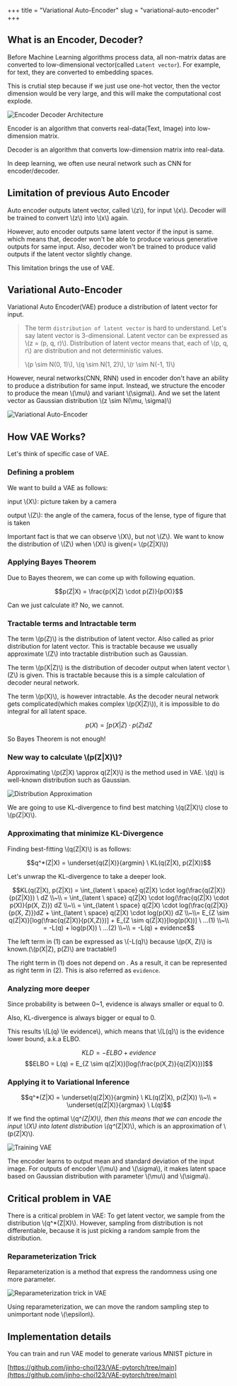 +++
title = "Variational Auto-Encoder"
slug = "variational-auto-encoder"
+++

## What is an Encoder, Decoder?

Before Machine Learning algorithms process data, all non-matrix datas are converted to low-dimensional vector(called `Latent vector`). For example, for text, they are converted to embedding spaces.

This is crutial step because if we just use one-hot vector, then the vector dimension would be very large, and this will make the computational cost explode.

<img src="encoder-decoder.png" alt="Encoder Decoder Architecture"/>

Encoder is an algorithm that converts real-data(Text, Image) into low-dimension matrix.

Decoder is an algorithm that converts low-dimension matrix into real-data.

In deep learning, we often use neural network such as CNN for encoder/decoder.

## Limitation of previous Auto Encoder
Auto encoder outputs latent vector, called \\(z\\), for input \\(x\\).
Decoder will be trained to convert \\(z\\) into \\(x\\) again.

However, auto encoder outputs same latent vector if the input is same. which means that, decoder won't be able to produce various generative outputs for same input. Also, decoder won't be trained to produce valid outputs if the latent vector slightly change.

This limitation brings the use of VAE.

## Variational Auto-Encoder
Variational Auto Encoder(VAE) produce a distribution of latent vector for input.

> The term `distribution of latent vector` is hard to understand. Let's say latent vector is 3-dimensional. Latent vector can be expressed as \\(z = (p, q, r)\\). Distribution of latent vector means that, each of \\(p, q, r\\) are distribution and not deterministic values.
>
> \\(p \sim N(0, 1)\\), \\(q \sim N(1, 2)\\), \\(r \sim N(-1, 1)\\)

However, neural networks(CNN, RNN) used in encoder don't have an ability to produce a distribution for same input. Instead, we structure the encoder to produce the mean \\(\mu\\) and variant \\(\sigma\\). And we set the latent vector as Gaussian distribution \\(z \sim N(\mu, \sigma)\\)

<img src="variational-auto-encoder.png" alt="Variational Auto-Encoder"/>

## How VAE Works?
Let's think of specific case of VAE.

### Defining a problem
We want to build a VAE as follows:

input \\(X\\): picture taken by a camera

output \\(Z\\): the angle of the camera, focus of the lense, type of figure that is taken

Important fact is that we can observe \\(X\\), but not \\(Z\\).
We want to know the distribution of \\(Z\\) when \\(X\\) is given(= \\(p(Z|X)\\))

### Applying Bayes Theorem
Due to Bayes theorem, we can come up with following equation.

$$p(Z|X) = \frac{p(X|Z) \cdot p(Z)}{p(X)}$$

Can we just calculate it? No, we cannot.

### Tractable terms and Intractable term

The term \\(p(Z)\\) is the distribution of latent vector. Also called as prior distribution for latent vector. This is tractable because we usually approximate \\(Z\\) into tractable distribution such as Gaussian.

The term \\(p(X|Z)\\) is the distribution of decoder output when latent vector \\(Z\\) is given. This is tractable because this is a simple calculation of decoder neural network.

The term \\(p(X)\\), is however intractable. As the decoder neural network gets complicated(which makes complex \\(p(X|Z)\\)), it is impossible to do integral for all latent space.

$$p(X) = \int p(X|Z) \cdot p(Z) dZ$$

So Bayes Theorem is not enough!

### New way to calculate \\(p(Z|X)\\)?

Approximating \\(p(Z|X) \approx q(Z|X)\\) is the method used in VAE. \\(q\\) is well-known distribution such as Gaussian.

<img src="distribution-approximation.png" alt="Distribution Approximation"/>

We are going to use KL-divergence to find best matching \\(q(Z|X)\\) close to \\(p(Z|X)\\).

### Approximating that minimize KL-Divergence

Finding best-fitting \\(q(Z|X)\\) is as follows:

$$q^*(Z|X) = \underset{q(Z|X)}{argmin}  \ KL(q(Z|X), p(Z|X))$$

Let's unwrap the KL-divergence to take a deeper look.

$$KL(q(Z|X), p(Z|X)) = \int_{latent \ space} q(Z|X) \cdot log(\frac{q(Z|X)}{p(Z|X)}) \ dZ \\~\\
 = \int_{latent \ space} q(Z|X) \cdot log(\frac{q(Z|X) \cdot p(X)}{p(X, Z)}) dZ \\~\\
 = \int_{latent \ space} q(Z|X) \cdot log(\frac{q(Z|X)}{p(X, Z)})dZ + \int_{latent \ space} q(Z|X) \cdot log(p(X)) dZ \\~\\= E_{Z \sim q(Z|X)}[log(\frac{q(Z|X)}{p(X,Z)})] + E_{Z \sim q(Z|X)}[log(p(X))] \ ...(1) \\~\\ = -L(q) + log(p(X)) \ ...(2) \\~\\ = -L(q) + evidence$$

The left term in (1) can be expressed as \\(-L(q)\\) because \\(p(X, Z)\\) is known.(\\(p(X|Z), p(Z)\\) are tractable!)

The right term in (1) does not depend on . As a result, it can be represented as right term in (2). This is also referred as `evidence`.


### Analyzing more deeper
Since probability is between 0~1, evidence is always smaller or equal to 0.

Also, KL-divergence is always bigger or equal to 0.

This results \\(L(q) \le evidence\\), which means that \\(L(q)\\) is the evidence lower bound, a.k.a ELBO.

$$KLD = -ELBO + evidence$$
$$ELBO = L(q) = E_{Z \sim q(Z|X)}[log(\frac{p(X,Z)}{q(Z|X)})]$$

### Applying it to Variational Inference
$$q^*(Z|X) = \underset{q(Z|X)}{argmin}  \ KL(q(Z|X), p(Z|X))
\\~\\ = \underset{q(Z|X)}{argmax} \ L(q)$$

If we find the optimal \\(q^*(Z|X)\\), then this means that we can encode the input \\(X\\) into latent distribution \\(q^*(Z|X)\\), which is an approximation of \\(p(Z|X)\\).

<img src="training-vae.png" alt="Training VAE"/>

The encoder learns to output mean and standard deviation of the input image. For outputs of encoder \\(\mu\\) and \\(\sigma\\), it makes latent space based on Gaussian distribution with parameter \\(\mu\\) and \\(\sigma\\).

## Critical problem in VAE
There is a critical problem in VAE:
To get latent vector, we sample from the distribution \\(q^*(Z|X)\\). However, sampling from distribution is not differentiable, because it is just picking a random sample from the distribution.

### Reparameterization Trick
Reparameterization is a method that express the randomness using one more parameter.

<img src="reparameterization-trick.png" alt="Reparameterization trick in VAE"/>

Using reparameterization, we can move the random sampling step to unimportant node \\(\epsilon\\).

## Implementation details

You can train and run VAE model to generate various MNIST picture in

[https://github.com/jinho-choi123/VAE-pytorch/tree/main](https://github.com/jinho-choi123/VAE-pytorch/tree/main)

